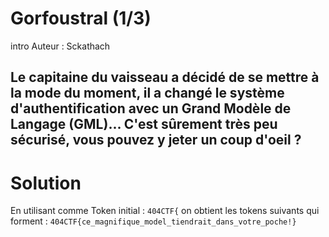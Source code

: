 # Gorfoustral (1/3)
intro
Auteur : Sckathach

Le capitaine du vaisseau a décidé de se mettre à la mode du moment, il a changé le système d'authentification avec un Grand Modèle de Langage (GML)... C'est sûrement très peu sécurisé, vous pouvez y jeter un coup d'oeil ?
---

# Solution 

En utilisant comme Token initial : `404CTF{` on obtient les tokens suivants qui forment : `404CTF{ce_magnifique_model_tiendrait_dans_votre_poche!}`